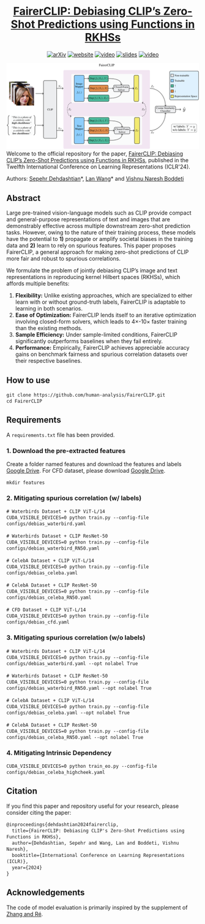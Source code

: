 <h1 align="center"><a href="https://sepehrdehdashtian.github.io/Papers/FairerCLIP/index.html">FairerCLIP: Debiasing CLIP’s Zero-Shot Predictions using Functions in RKHSs</a></h1>

<p align="center">
  <a href="https://arxiv.org/abs/2403.15593"><img src="https://img.shields.io/static/v1?label=arXiv&message=2403.15593&color=B31B1B" alt="arXiv"></a>
  <a href="https://sepehrdehdashtian.github.io/Papers/FairerCLIP/index.html"><img src="https://img.shields.io/badge/Website-Page-cyan" alt="website"></a>
  <a href="https://iclr.cc/virtual/2024/poster/18989"><img src="https://img.shields.io/badge/Video-SlidesLive-purple" alt="video"></a>
  <a href="https://sepehrdehdashtian.github.io/Presentations/FairerCLIP-short.html"><img src="https://img.shields.io/badge/Slides-RevealJS-Green" alt="slides"></a>
  <a href="https://iclr.cc/media/PosterPDFs/ICLR%202024/18989.png?t=1715123299.2780206"><img src="https://img.shields.io/badge/Poster-ICLR-yellow" alt="video"></a>
</p>




![image](assets/FairerCLIP-model.png)
Welcome to the official repository for the paper, <a href="https://sepehrdehdashtian.github.io/Papers/FairerCLIP/index.html">FairerCLIP: Debiasing CLIP’s Zero-Shot Predictions using Functions in RKHSs</a>, published in the Twelfth International Conference on Learning Representations (ICLR'24).

Authors: [Sepehr Dehdashtian](https://sepehrdehdashtian.github.io/)\*, [Lan Wang](https://lan-lw.github.io/)\* and [Vishnu Naresh Boddeti](https://vishnu.boddeti.net/)

## Abstract

<p>
  Large pre-trained vision-language models such as CLIP provide compact and general-purpose representations of text and images that are demonstrably effective across multiple downstream zero-shot prediction tasks. 
  However, owing to the nature of their training process, these models have the potential to <b>1)</b> propagate or amplify societal biases in the training data and <b>2)</b> learn to rely on spurious features. 
  This paper proposes FairerCLIP, a general approach for making zero-shot predictions of CLIP more fair and robust to spurious correlations. 
</p>
<p>
  We formulate the problem of jointly debiasing CLIP’s image and 
  text representations in reproducing kernel Hilbert spaces (RKHSs), which affords multiple benefits: 
  <ol>
    <li> <b>Flexibility:</b> Unlike existing approaches, which are specialized to either learn with or without ground-truth labels, FairerCLIP is adaptable to learning in both scenarios.</li>
    <li> <b>Ease of Optimization:</b> FairerCLIP lends itself to an iterative optimization involving closed-form solvers, which leads to 4×-10× faster training than the existing methods.</li>
    <li> <b>Sample Efficiency:</b> Under sample-limited conditions, FairerCLIP significantly outperforms baselines when they fail entirely.</li>
    <li> <b>Performance:</b> Empirically, FairerCLIP achieves appreciable accuracy gains on benchmark fairness and spurious correlation datasets over their respective baselines.</li>
  </ol>
</p>



## How to use
```
git clone https://github.com/human-analysis/FairerCLIP.git
cd FairerCLIP
```

## Requirements
A ```requirements.txt``` file has been provided.

### 1. Download the pre-extracted features
Create a folder named features and download the features and labels [Google Drive](https://drive.google.com/file/d/12rp60K_ifPicHxPHnXlD5v77HeMX8qaK/view?usp=sharing).
For CFD dataset, please download [Google Drive](https://drive.google.com/file/d/1-rDO8ZdO-KAzfjAdksBw1RZYIrgfW_YL/view?usp=drive_link).
```
mkdir features
```
### 2. Mitigating spurious correlation (w/ labels)
```
# Waterbirds Dataset + CLIP ViT-L/14
CUDA_VISIBLE_DEVICES=0 python train.py --config-file configs/debias_waterbird.yaml

# Waterbirds Dataset + CLIP ResNet-50
CUDA_VISIBLE_DEVICES=0 python train.py --config-file configs/debias_waterbird_RN50.yaml

# CelebA Dataset + CLIP ViT-L/14
CUDA_VISIBLE_DEVICES=0 python train.py --config-file configs/debias_celeba.yaml

# CelebA Dataset + CLIP ResNet-50
CUDA_VISIBLE_DEVICES=0 python train.py --config-file configs/debias_celeba_RN50.yaml

# CFD Dataset + CLIP ViT-L/14
CUDA_VISIBLE_DEVICES=0 python train.py --config-file configs/debias_cfd.yaml

```

### 3. Mitigating spurious correlation (w/o labels)
```
# Waterbirds Dataset + CLIP ViT-L/14
CUDA_VISIBLE_DEVICES=0 python train.py --config-file configs/debias_waterbird.yaml --opt nolabel True

# Waterbirds Dataset + CLIP ResNet-50
CUDA_VISIBLE_DEVICES=0 python train.py --config-file configs/debias_waterbird_RN50.yaml --opt nolabel True

# CelebA Dataset + CLIP ViT-L/14
CUDA_VISIBLE_DEVICES=0 python train.py --config-file configs/debias_celeba.yaml --opt nolabel True

# CelebA Dataset + CLIP ResNet-50
CUDA_VISIBLE_DEVICES=0 python train.py --config-file configs/debias_celeba_RN50.yaml --opt nolabel True

```
### 4. Mitigating Intrinsic Dependency
```
CUDA_VISIBLE_DEVICES=0 python train_eo.py --config-file configs/debias_celeba_highcheek.yaml
```

## Citation
If you find this paper and repository useful for your research, please consider citing the paper:
```
@inproceedings{dehdashtian2024fairerclip,
  title={FairerCLIP: Debiasing CLIP's Zero-Shot Predictions using Functions in RKHSs},
  author={Dehdashtian, Sepehr and Wang, Lan and Boddeti, Vishnu Naresh},
  booktitle={International Conference on Learning Representations (ICLR)},
  year={2024}
}
```

## Acknowledgements
The code of model evaluation is primarily inspired by the supplement of [Zhang and Ré](https://openreview.net/forum?id=uPdS_7pdA9p).
